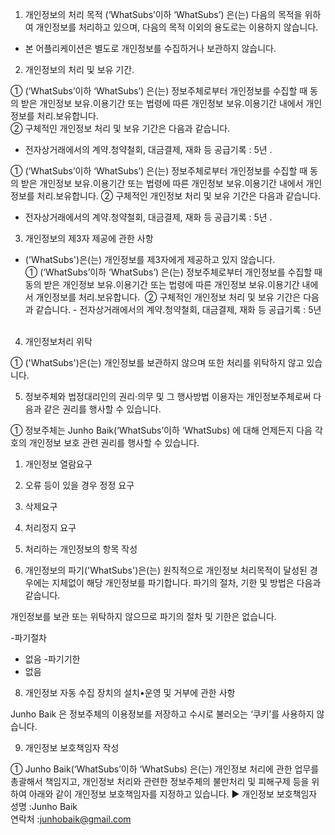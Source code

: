 1. 개인정보의 처리 목적 (‘WhatSubs’이하 ‘WhatSubs’) 은(는) 다음의 목적을 위하여 개인정보를 처리하고 있으며, 다음의 목적 이외의 용도로는 이용하지 않습니다. 

- 본 어플리케이션은 별도로 개인정보를 수집하거나 보관하지 않습니다.

2. 개인정보의 처리 및 보유 기간. 

① (‘WhatSubs’이하 ‘WhatSubs’) 은(는) 정보주체로부터 개인정보를 수집할 때 동의 받은 개인정보 보유․이용기간 또는 법령에 따른 개인정보 보유․이용기간 내에서 개인정보를 처리․보유합니다.  
② 구체적인 개인정보 처리 및 보유 기간은 다음과 같습니다.  
- 전자상거래에서의 계약․청약철회, 대금결제, 재화 등 공급기록 : 5년 . 

① (‘WhatSubs’이하 ‘WhatSubs’) 은(는) 정보주체로부터 개인정보를 수집할 때 동의 받은 개인정보 보유․이용기간 또는 법령에 따른 개인정보 보유․이용기간 내에서 개인정보를 처리․보유합니다.
② 구체적인 개인정보 처리 및 보유 기간은 다음과 같습니다.  
- 전자상거래에서의 계약․청약철회, 대금결제, 재화 등 공급기록 : 5년 . 

3. 개인정보의 제3자 제공에 관한 사항

- ('WhatSubs')은(는) 개인정보를 제3자에게 제공하고 있지 않습니다.  
① (‘WhatSubs’이하 ‘WhatSubs’) 은(는) 정보주체로부터 개인정보를 수집할 때 동의 받은 개인정보 보유․이용기간 또는 법령에 따른 개인정보 보유․이용기간 내에서 개인정보를 처리․보유합니다.  ② 구체적인 개인정보 처리 및 보유 기간은 다음과 같습니다. - 전자상거래에서의 계약․청약철회, 대금결제, 재화 등 공급기록 : 5년  


4. 개인정보처리 위탁  

① ('WhatSubs')은(는) 개인정보를 보관하지 않으며 또한 처리를 위탁하지 않고 있습니다.


5. 정보주체와 법정대리인의 권리·의무 및 그 행사방법 이용자는 개인정보주체로써 다음과 같은 권리를 행사할 수 있습니다.

① 정보주체는 Junho Baik(‘WhatSubs’이하 ‘WhatSubs) 에 대해 언제든지 다음 각 호의 개인정보 보호 관련 권리를 행사할 수 있습니다.
1. 개인정보 열람요구
2. 오류 등이 있을 경우 정정 요구
3. 삭제요구
4. 처리정지 요구

6. 처리하는 개인정보의 항목 작성

7. 개인정보의 파기('WhatSubs')은(는) 원칙적으로 개인정보 처리목적이 달성된 경우에는 지체없이 해당 개인정보를 파기합니다. 파기의 절차, 기한 및 방법은 다음과 같습니다.

개인정보를 보관 또는 위탁하지 않으므로 파기의 절차 및 기한은 없습니다.

-파기절차
  - 없음
-파기기한
  - 없음


8. 개인정보 자동 수집 장치의 설치•운영 및 거부에 관한 사항

Junho Baik 은 정보주체의 이용정보를 저장하고 수시로 불러오는 ‘쿠키’를 사용하지 않습니다.

9. 개인정보 보호책임자 작성

① Junho Baik(‘WhatSubs’이하 ‘WhatSubs) 은(는) 개인정보 처리에 관한 업무를 총괄해서 책임지고, 개인정보 처리와 관련한 정보주체의 불만처리 및 피해구제 등을 위하여 아래와 같이 개인정보 보호책임자를 지정하고 있습니다.
▶ 개인정보 보호책임자  
성명 :Junho Baik  
연락처 :junhobaik@gmail.com

